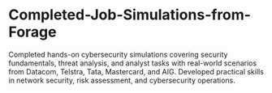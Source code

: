 # Completed-Job-Simulations-from-Forage
Completed hands-on cybersecurity simulations covering security fundamentals, threat analysis, and analyst tasks with real-world scenarios from Datacom, Telstra, Tata, Mastercard, and AIG. Developed practical skills in network security, risk assessment, and cybersecurity operations.

